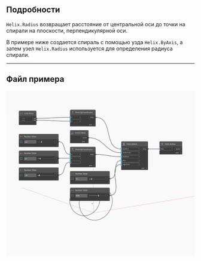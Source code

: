 ## Подробности
`Helix.Radius` возвращает расстояние от центральной оси до точки на спирали на плоскости, перпендикулярной оси.

В примере ниже создается спираль с помощью узда `Helix.ByAxis`, а затем узел `Helix.Radius` используется для определения радиуса спирали.

___
## Файл примера

![Radius](./Autodesk.DesignScript.Geometry.Helix.Radius_img.jpg)

